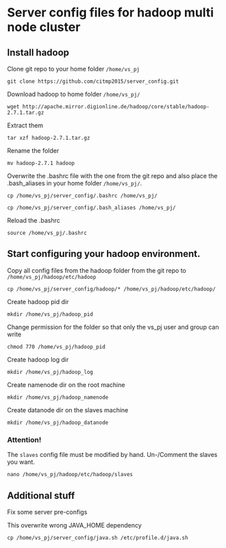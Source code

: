 # Server config files for hadoop multi node cluster


## Install hadoop

Clone git repo to your home folder `/home/vs_pj`

`git clone https://github.com/citmp2015/server_config.git`

Download hadoop to home folder `/home/vs_pj/`

`wget http://apache.mirror.digionline.de/hadoop/core/stable/hadoop-2.7.1.tar.gz`

Extract them

`tar xzf hadoop-2.7.1.tar.gz`

Rename the folder

`mv hadoop-2.7.1 hadoop`

Overwrite the .bashrc file with the one from the git repo and also place the .bash_aliases in your home folder `/home/vs_pj/`.

`cp /home/vs_pj/server_config/.bashrc /home/vs_pj/`

`cp /home/vs_pj/server_config/.bash_aliases /home/vs_pj/`

Reload the .bashrc

`source /home/vs_pj/.bashrc`

## Start configuring your hadoop environment.

Copy all config files from the hadoop folder from the git repo to `/home/vs_pj/hadoop/etc/hadoop`

`cp /home/vs_pj/server_config/hadoop/* /home/vs_pj/hadoop/etc/hadoop/`

Create hadoop pid dir

`mkdir /home/vs_pj/hadoop_pid`

Change permission for the folder so that only the vs_pj user and group can write

`chmod 770 /home/vs_pj/hadoop_pid`

Create hadoop log dir

`mkdir /home/vs_pj/hadoop_log`

Create namenode dir on the root machine

`mkdir /home/vs_pj/hadoop_namenode`

Create datanode dir on the slaves machine

`mkdir /home/vs_pj/hadoop_datanode`

### Attention!
The `slaves` config file must be modified by hand. Un-/Comment the slaves you want.

`nano /home/vs_pj/hadoop/etc/hadoop/slaves`

## Additional stuff

Fix some server pre-configs

This overwrite wrong JAVA_HOME dependency

`cp /home/vs_pj/server_config/java.sh /etc/profile.d/java.sh`
